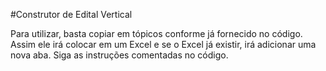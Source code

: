 #Construtor de Edital Vertical

Para utilizar, basta copiar em tópicos conforme já fornecido no código. Assim ele irá colocar em um Excel e se o Excel já existir, irá adicionar uma nova aba. Siga as instruções comentadas no código.
